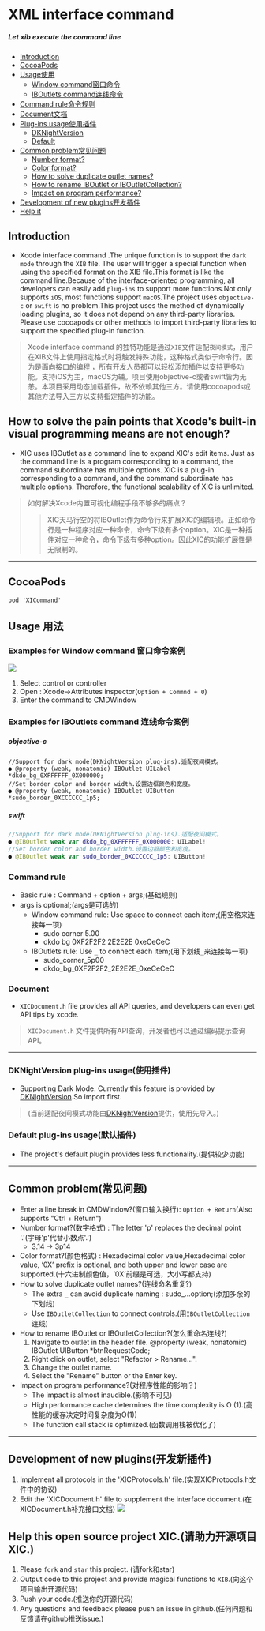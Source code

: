 # XML interface command
##### Let xib execute the command line
+ [Introduction](#Introduction)
+ [CocoaPods](#CocoaPods)
+ [Usage使用](#Usage)
   + [Window command窗口命令](#Window_command)
   + [IBOutlets command连线命令](#IBOutlets_command)
+ [Command rule命令规则](#Command_rule)
+ [Document文档](#Document)
+ [Plug-ins usage使用插件](#Plug-ins_usage)
   + [DKNightVersion](#DKNightVersion)
   + [Default](#Default)
+ [Common problem常见问题](#Common_problem)
   + [Number format?](#Common_problem)
   + [Color format?](#Common_problem)
   + [How to solve duplicate outlet names?](#Common_problem)
   + [How to rename IBOutlet or IBOutletCollection?](#Common_problem)
   + [Impact on program performance?](#Common_problem)
+ [Development of new plugins开发插件](#Development)
+ [Help it](#Help_it)


## <a id="Introduction"></a> Introduction
- Xcode interface command .The unique function is to support the `dark mode` through the `XIB` file. The user will trigger a special function when using the specified format on the XIB file.This format is like the command line.Because of the interface-oriented programming, all developers can easily add `plug-ins` to support more functions.Not only supports `iOS`, most functions support `macOS`.The project uses `objective-c` or `swift` is no problem.This project uses the method of dynamically loading plugins, so it does not depend on any third-party libraries. Please use cocoapods or other methods to import third-party libraries to support the specified plug-in function.

> Xcode interface command 的独特功能是通过`XIB`文件适配`夜间模式`，用户在XIB文件上使用指定格式时将触发特殊功能，这种格式类似于命令行。因为是面向接口的编程 ，所有开发人员都可以轻松添加插件以支持更多功能。支持iOS为主，macOS为辅。项目使用objective-c或者swift皆为无恙。本项目采用动态加载插件，故不依赖其他三方。请使用cocoapods或其他方法导入三方以支持指定插件的功能。

## How to solve the pain points that Xcode's built-in visual programming means are not enough?
- XIC uses IBOutlet as a command line to expand XIC's edit items. Just as the command line is a program corresponding to a command, the command subordinate has multiple options. XIC is a plug-in corresponding to a command, and the command subordinate has multiple options. Therefore, the functional scalability of XIC is unlimited.

> 如何解决Xcode内置可视化编程手段不够多的痛点？
>> XIC天马行空的将IBOutlet作为命令行来扩展XIC的编辑项。正如命令行是一种程序对应一种命令，命令下级有多个option。XIC是一种插件对应一种命令，命令下级有多种option。因此XIC的功能扩展性是无限制的。
---
## <a id="CocoaPods"></a> CocoaPods
```
pod 'XICommand'
```

## <a id="Usage"></a> Usage 用法
### <a id="Window_command"></a> Examples for Window command 窗口命令案例
![](https://github.com/Meterwhite/XICommand/blob/master/XICWinCmd.png)
1. Select control or controller
2. Open : Xcode->Attributes inspector(`Option + Commnd + 0`)
3. Enter the command to CMDWindow

###  <a id="IBOutlets_command"></a>Examples for IBOutlets command 连线命令案例
##### objective-c
```objc
//Support for dark mode(DKNightVersion plug-ins).适配夜间模式。
● @property (weak, nonatomic) IBOutlet UILabel  *dkdo_bg_0XFFFFFF_0X000000;
//Set border color and border width.设置边框颜色和宽度。
● @property (weak, nonatomic) IBOutlet UIButton *sudo_border_0XCCCCCC_1p5;
```
##### swift
```swift
//Support for dark mode(DKNightVersion plug-ins).适配夜间模式。
● @IBOutlet weak var dkdo_bg_0XFFFFFF_0X000000: UILabel!
//Set border color and border width.设置边框颜色和宽度。
● @IBOutlet weak var sudo_border_0XCCCCCC_1p5: UIButton!
```

### <a id="Command_rule"></a> Command rule
- Basic rule : Command + option + args;(基础规则)
- args is optional;(args是可选的)
   - Window command rule: Use space to connect each item;(用空格来连接每一项)
      - sudo corner 5.00
      - dkdo bg 0XF2F2F2 2E2E2E 0xeCeCeC
   - IBOutlets rule: Use `_` to connect each item;(用下划线`_`来连接每一项)
      - sudo_corner_5p00
      - dkdo_bg_0XF2F2F2_2E2E2E_0xeCeCeC
   
### <a id="Document"></a> Document
- `XICDocument.h` file provides all API queries, and developers can even get API tips by xcode.
> `XICDocument.h` 文件提供所有API查询，开发者也可以通过编码提示查询API。 
   
---
<a id="plug-ins_usage"></a>
### <a id="DKNightVersion"></a> DKNightVersion plug-ins usage(使用插件)
- Supporting Dark Mode. Currently this feature is provided by [DKNightVersion](https://github.com/draveness/DKNightVersion).So import first.
> (当前适配夜间模式功能由[DKNightVersion](https://github.com/draveness/DKNightVersion)提供，使用先导入。)

### <a id="Default"></a> Default plug-ins usage(默认插件)
- The project's default plugin provides less functionality.(提供较少功能)
---
## <a id="Common_problem"></a> Common problem(常见问题)
- Enter a line break in CMDWindow?(窗口输入换行): `Option + Return`(Also supports "Ctrl + Return")
- Number format?(数字格式) : The letter 'p' replaces the decimal point '.'(字母'p'代替小数点'.')
   - 3.14 -> 3p14 
- Color format?(颜色格式) : Hexadecimal color value,Hexadecimal color value, ‘0X’ prefix is optional, and both upper and lower case are supported.(十六进制颜色值，‘0X’前缀是可选，大小写都支持)
- How to solve duplicate outlet names?(连线命名重复?)
   - The extra `_` can avoid duplicate naming : sudo_...option;(添加多余的下划线)
   - Use `IBOutletCollection` to connect controls.(用`IBOutletCollection`连线)
- How to rename IBOutlet or IBOutletCollection?(怎么重命名连线?)
   1. Navigate to outlet in the header file. @property (weak, nonatomic) IBOutlet UIButton *btnRequestCode;
   2. Right click on outlet, select "Refactor > Rename...".
   3. Change the outlet name.
   4. Select the "Rename" button or the Enter key.
- Impact on program performance?(对程序性能的影响？)
   - The impact is almost inaudible.(影响不可见)
   - High performance cache determines the time complexity is O (1).(高性能的缓存决定时间复杂度为O(1))
   - The function call stack is optimized.(函数调用栈被优化了)
---
## <a id="Development"></a> Development of new plugins(开发新插件)
1. Implement all protocols in the 'XICProtocols.h' file.(实现XICProtocols.h文件中的协议)
2. Edit the 'XICDocument.h' file to supplement the interface document.(在XICDocument.h补充接口文档)
![](https://github.com/Meterwhite/XICommand/blob/master/XICStructure.png)

## <a id="Help_it"></a>Help this open source project XIC.(请助力开源项目XIC.)
1. Please `fork` and `star` this project. (请fork和star)
2. Output code to this project and provide magical functions to `XIB`.(向这个项目输出开源代码) 
3. Push your code.(推送你的开源代码)
4. Any questions and feedback please push an issue in github.(任何问题和反馈请在github推送issue.)

